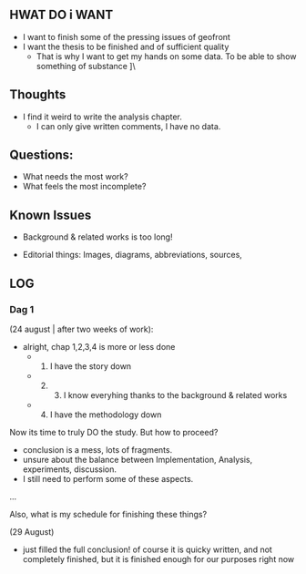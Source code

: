 ## HWAT DO i WANT
- I want to finish some of the pressing issues of geofront
- I want the thesis to be finished and of sufficient quality
  - That is why I want to get my hands on some data. To be able to show something of substance
  ]\






## Thoughts

- I find it weird to write the analysis chapter. 
  - I can only give written comments, I have no data. 

## Questions: 

<!-- - I'm looking for a good source on geocomputation / geodata. 
  Just generic things, like 'different types of geodata'
   -->
- What needs the most work? 
- What feels the most incomplete?

## Known Issues 

- Background & related works is too long! 



- Editorial things: Images, diagrams, abbreviations, sources, 


## LOG 

### Dag 1

(24 august | after two weeks of work):
- alright, chap 1,2,3,4 is more or less done
  - 1) I have the story down 
  - 2) 3) I know everyhing thanks to the background & related works 
  - 4) I have the methodology down

Now its time to truly DO the study. 
But how to proceed? 
- conclusion is a mess, lots of fragments.
- unsure about the balance between Implementation, Analysis, experiments, discussion. 
- I still need to perform some of these aspects. 

...

Also, what is my schedule for finishing these things? 

(29 August)
- just filled the full conclusion! of course it is quicky written, and not completely finished, but it is finished enough for our purposes right now